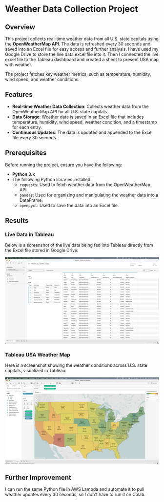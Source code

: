 # Weather Data Collection Project

## Overview
This project collects real-time weather data from all U.S. state capitals using the **OpenWeatherMap API**. The data is refreshed every 30 seconds and saved into an Excel file for easy access and further analysis. I have used my Google Drive to store the live data excel file into it. Then I connected the live excel file to the Tableau dashboard and created a sheet to present USA map with weather. 

The project fetches key weather metrics, such as temperature, humidity, wind speed, and weather conditions.

## Features
- **Real-time Weather Data Collection**: Collects weather data from the OpenWeatherMap API for all U.S. state capitals.
- **Data Storage**: Weather data is saved in an Excel file that includes temperature, humidity, wind speed, weather condition, and a timestamp for each entry.
- **Continuous Updates**: The data is updated and appended to the Excel file every 30 seconds.

## Prerequisites

Before running the project, ensure you have the following:

- **Python 3.x**
- The following Python libraries installed:
  - `requests`: Used to fetch weather data from the OpenWeatherMap API.
  - `pandas`: Used for organizing and manipulating the weather data into a DataFrame.
  - `openpyxl`: Used to save the data into an Excel file.

## Results

### Live Data in Tableau

Below is a screenshot of the live data being fed into Tableau directly from the Excel file stored in Google Drive:

![Live Data in Tableau](Results/Live%20Data.png)

### Tableau USA Weather Map

Here is a screenshot showing the weather conditions across U.S. state capitals, visualized in Tableau:

![Tableau USA Weather Map](Results/Live%20Weather%20Dashboard.png)


## Further Improvement

I can run the same Python file in AWS Lambda and automate it to pull weather updates every 30 seconds, so I don't have to run it on Colab.



